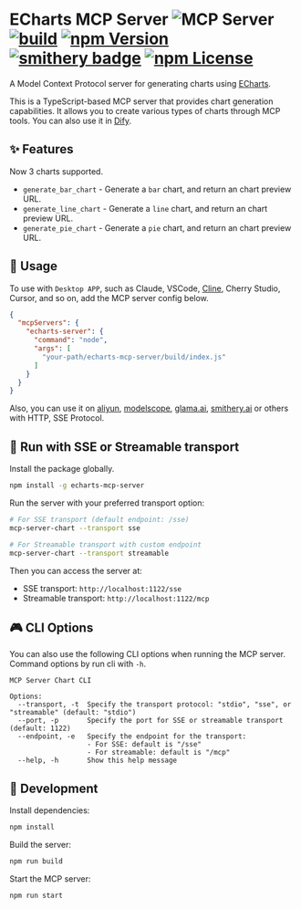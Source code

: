# ECharts MCP Server  ![](https://badge.mcpx.dev?type=server 'MCP Server')  [![build](https://github.com/antvis/mcp-server-chart/actions/workflows/build.yml/badge.svg)](https://github.com/antvis/mcp-server-chart/actions/workflows/build.yml) [![npm Version](https://img.shields.io/npm/v/@antv/mcp-server-chart.svg)](https://www.npmjs.com/package/@antv/mcp-server-chart) [![smithery badge](https://smithery.ai/badge/@antvis/mcp-server-chart)](https://smithery.ai/server/@antvis/mcp-server-chart) [![npm License](https://img.shields.io/npm/l/@antv/mcp-server-chart.svg)](https://www.npmjs.com/package/@antv/mcp-server-chart)

A Model Context Protocol server for generating charts using [ECharts](https://echarts.apache.org/).

This is a TypeScript-based MCP server that provides chart generation capabilities. It allows you to create various types of charts through MCP tools. You can also use it in [Dify](https://marketplace.dify.ai/plugins/antv/visualization).


## ✨ Features

Now 3 charts supported.

- `generate_bar_chart` - Generate a `bar` chart, and return an chart preview URL.
- `generate_line_chart` - Generate a `line` chart, and return an chart preview URL.
- `generate_pie_chart` - Generate a `pie` chart, and return an chart preview URL.


## 🤖 Usage

To use with `Desktop APP`, such as Claude, VSCode, [Cline](https://cline.bot/mcp-marketplace), Cherry Studio, Cursor, and so on, add the MCP server config below.

```json
{
  "mcpServers": {
    "echarts-server": {
      "command": "node",
      "args": [
        "your-path/echarts-mcp-server/build/index.js"
      ]
    }
  }
}
```

Also, you can use it on [aliyun](https://bailian.console.aliyun.com/?tab=mcp#/mcp-market/detail/antv-visualization-chart), [modelscope](https://www.modelscope.cn/mcp/servers/@antvis/mcp-server-chart), [glama.ai](https://glama.ai/mcp/servers/@antvis/mcp-server-chart), [smithery.ai](https://smithery.ai/server/@antvis/mcp-server-chart) or others with HTTP, SSE Protocol.


## 🚰 Run with SSE or Streamable transport

Install the package globally.

```bash
npm install -g echarts-mcp-server
```

Run the server with your preferred transport option:

```bash
# For SSE transport (default endpoint: /sse)
mcp-server-chart --transport sse

# For Streamable transport with custom endpoint
mcp-server-chart --transport streamable
```

Then you can access the server at:
- SSE transport: `http://localhost:1122/sse`
- Streamable transport: `http://localhost:1122/mcp`


## 🎮 CLI Options

You can also use the following CLI options when running the MCP server. Command options by run cli with `-h`.

```plain
MCP Server Chart CLI

Options:
  --transport, -t  Specify the transport protocol: "stdio", "sse", or "streamable" (default: "stdio")
  --port, -p       Specify the port for SSE or streamable transport (default: 1122)
  --endpoint, -e   Specify the endpoint for the transport:
                   - For SSE: default is "/sse"
                   - For streamable: default is "/mcp"
  --help, -h       Show this help message
```


## 🔨 Development

Install dependencies:

```bash
npm install
```

Build the server:

```bash
npm run build
```

Start the MCP server:

```bash
npm run start
```
